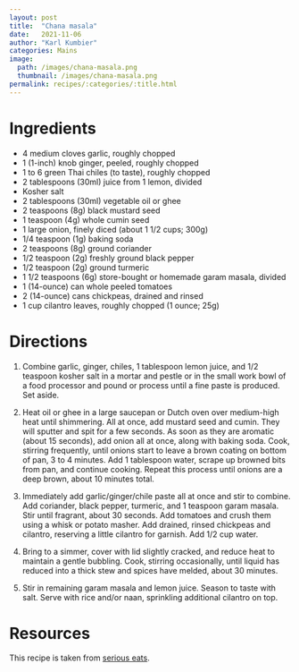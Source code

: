 ```yaml
---
layout: post
title:  "Chana masala"
date:   2021-11-06
author: "Karl Kumbier"
categories: Mains
image:
  path: /images/chana-masala.png
  thumbnail: /images/chana-masala.png
permalink: recipes/:categories/:title.html
---
```


# Ingredients

* 4 medium cloves garlic, roughly chopped
* 1 (1-inch) knob ginger, peeled, roughly chopped
* 1 to 6 green Thai chiles (to taste), roughly chopped
* 2 tablespoons (30ml) juice from 1 lemon, divided
* Kosher salt
* 2 tablespoons (30ml) vegetable oil or ghee
* 2 teaspoons (8g) black mustard seed
* 1 teaspoon (4g) whole cumin seed
* 1 large onion, finely diced (about 1 1/2 cups; 300g)
* 1/4 teaspoon (1g) baking soda
* 2 teaspoons (8g) ground coriander
* 1/2 teaspoon (2g) freshly ground black pepper
* 1/2 teaspoon (2g) ground turmeric
* 1 1/2 teaspoons (6g) store-bought or homemade garam masala, divided
* 1 (14-ounce) can whole peeled tomatoes
* 2 (14-ounce) cans chickpeas, drained and rinsed
* 1 cup cilantro leaves, roughly chopped (1 ounce; 25g)

# Directions

1. Combine garlic, ginger, chiles, 1 tablespoon lemon juice, and 1/2 teaspoon
   kosher salt in a mortar and pestle or in the small work bowl of a food
processor and pound or process until a fine paste is produced. Set aside.

2. Heat oil or ghee in a large saucepan or Dutch oven over medium-high heat
   until shimmering. All at once, add mustard seed and cumin. They will sputter
and spit for a few seconds. As soon as they are aromatic (about 15 seconds), add
onion all at once, along with baking soda. Cook, stirring frequently, until
onions start to leave a brown coating on bottom of pan, 3 to 4 minutes. Add 1
tablespoon water, scrape up browned bits from pan, and continue cooking. Repeat
this process until onions are a deep brown, about 10 minutes total.

3. Immediately add garlic/ginger/chile paste all at once and stir to combine.
   Add coriander, black pepper, turmeric, and 1 teaspoon garam masala. Stir
until fragrant, about 30 seconds. Add tomatoes and crush them using a whisk or
potato masher. Add drained, rinsed chickpeas and cilantro, reserving a little
cilantro for garnish. Add 1/2 cup water.

4. Bring to a simmer, cover with lid slightly cracked, and reduce heat to
   maintain a gentle bubbling. Cook, stirring occasionally, until liquid has
reduced into a thick stew and spices have melded, about 30 minutes.

5. Stir in remaining garam masala and lemon juice. Season to taste with salt.
   Serve with rice and/or naan, sprinkling additional cilantro on top.

# Resources

This recipe is taken from [serious
eats](https://www.seriouseats.com/channa-masala-recipe).
